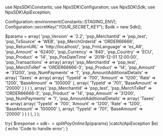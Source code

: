 use NpsSDK\Constants;
use NpsSDK\Configuration;
use NpsSDK\Sdk;
use NpsSDK\ApiException;

Configuration::environment(Constants::STAGING_ENV);
Configuration::secretKey("_YOUR_SECRET_KEY_");
$sdk = new Sdk();

$params = array(
    'psp_Version' => '2.2',
    'psp_MerchantId' => 'psp_test',
    'psp_TxSource' => 'WEB',
    'psp_MerchOrderId' => 'ORDER66666',
    'psp_ReturnURL' => 'http://localhost/',
    'psp_FrmLanguage' => 'es_AR',
    'psp_Amount' => '62400',
    'psp_Currency' => '840',
    'psp_Country' => 'ECU',
    'psp_Product' => '14',
    'psp_PosDateTime' => '2019-12-01 12:00:00',
    'psp_Transactions' => array(
        array(
            'psp_MerchantId' => 'psp_test',
            'psp_MerchTxRef' => 'ORDER66666-3',
            'psp_Product' => '14',
            'psp_Amount' => '31200',
            'psp_NumPayments' => '1',
            'psp_AmountAdditionalDetails' => array(
                'Taxes' => array(
                    array(
                        'TypeId' => '700',
                        'Amount' => '1200',
                        'Rate' => '1200',
                        'BaseAmount' => '100000'
                    ),
                    array(
                        'TypeId' => '701',
                        'BaseAmount' => '20000'
                    )
                )
                    )
        ),
        array(
            'psp_MerchantId' => 'psp_test',
            'psp_MerchTxRef' => 'ORDER66666-3',
            'psp_Product' => '14',
            'psp_Amount' => '31200',
            'psp_NumPayments' => '1',
            'psp_AmountAdditionalDetails' => array(
                'Taxes' => array(
                    array(
                        'TypeId' => '700',
                        'Amount' => '1200',
                        'Rate' => '1200',
                        'BaseAmount' => '100000'
                    ),
                    array(
                        'TypeId' => '701',
                        'BaseAmount' => '20000'
                    )
                )
                    )
        ),
    )
);

try{ 
    $response = $sdk->splitPayOnline3p($params) 
}catch(ApiException $e){ 
    echo 'Code to handle error'; 
} 
